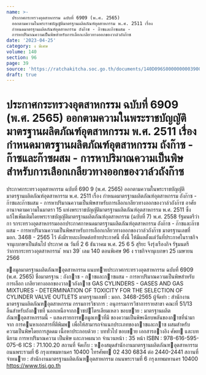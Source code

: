```yaml
---
name: >-
  ประกาศกระทรวงอุตสาหกรรม ฉบับที่ 6909 (พ.ศ. 2565)
  ออกตามความในพระราชบัญญัติมาตรฐานผลิตภัณฑ์อุตสาหกรรม พ.ศ. 2511 เรื่อง
  กำหนดมาตรฐานผลิตภัณฑ์อุตสาหกรรม ถังก๊าซ - ก๊าซและก๊าซผสม -
  การหาปริมาณความเป็นพิษสำหรับการเลือกเกลียวทางออกของวาล์วถังก๊าซ
date: '2023-04-25'
category: ง พิเศษ
volume: 140
section: 96
page: 39
source: 'https://ratchakitcha.soc.go.th/documents/140D096S0000000003900.pdf'
draft: true
---
```


# ประกาศกระทรวงอุตสาหกรรม ฉบับที่ 6909 (พ.ศ. 2565) ออกตามความในพระราชบัญญัติมาตรฐานผลิตภัณฑ์อุตสาหกรรม พ.ศ. 2511 เรื่อง กำหนดมาตรฐานผลิตภัณฑ์อุตสาหกรรม ถังก๊าซ - ก๊าซและก๊าซผสม - การหาปริมาณความเป็นพิษสำหรับการเลือกเกลียวทางออกของวาล์วถังก๊าซ

ประกาศกระทรวงอุตสาหกรรม ฉบับที่ 690 9 (พ.ศ. 2565) ออกตามความในพระราชบัญญัติมาตรฐานผลิตภัณฑ์อุตสาหกรรม พ.ศ. 2511 เรื่อง กำหนดมาตรฐานผลิตภัณฑ์อุตสาหกรรม ถังก๊าซ - ก๊าซและก๊าซผสม - การหาปริมาณความเป็นพิษสาหรับการเลือกเกลียวทางออกของวาล์วถังก๊าซ อาศัยอานาจตามความในมาตรา 15 แห่งพระราชบัญญัติมาตรฐานผลิตภัณฑ์อุตสาหกรรม พ.ศ. 2511 ซึ่งแก้ไขเพิ่มเติมโดยพระราชบัญญัติมาตรฐานผลิตภัณฑ์อุตสาหกรรม (ฉบับที่ 7) พ.ศ. 2558 รัฐมนตรีว่ากา รกระทรวงอุตสาหกรรมออกประกาศกาหนดมาตรฐานผลิตภัณฑ์อุตสาหกรรม ถังก๊าซ - ก๊าซและก๊าซผสม - การหาปริมาณความเป็นพิษสาหรับการเลือกเกลียวทางออกของวาล์วถังก๊าซ มาตรฐานเลขที่ มอก. 3468 - 2565 ไว้ ดังมีรายละเอียดต่อท้ายประกาศนี้ ทั้งนี้ ให้มีผลตั้งแต่วันที่ประกาศในราชกิจจานุเบกษาเป็นต้นไป ประกาศ ณ วันที่ 2 6 ธันวาคม พ.ศ. 25 6 5 สุริยะ จึงรุ่งเรืองกิจ รัฐมนตรีว่าการกระทรวงอุตสาหกรรม ้ หนา 39 ่ เลม 140 ตอนพิเศษ 96 ง ราชกิจจานุเบกษา 25 เมษายน 2566

ขอมูลมาตรฐานผลิตภัณฑอุตสาหกรรม แนบทายประกาศกระทรวงอุตสาหกรรม ฉบับที่ 6909 (พ.ศ. 2565) ชื่อมาตรฐาน : ถังกาซ - กาซและกาซผสม - การหาปริมาณความเป็นพิษสําหรับการเลือก เกลียวทางออกของวาลวถังกาซ GAS CYLINDERS - GASES AND GAS MIXTURES - DETERMINATION OF TOXICITY FOR THE SELECTION OF CYLINDER VALVE OUTLETS มาตรฐานเลขที่ : มอก. 3468-2565 ผู้จัดทํา : สํานักงานมาตรฐานผลิตภัณฑอุตสาหกรรม กรรมการวิชาการ : อนุกรรมการวิชาการรายสาขา คณะที่ 51/13 ลิ้นสําหรับถังกาซที่ นอกเหนือจากกาซปโตรเลียมเหลว ขอบขาย : มาตรฐานผลิตภัณฑอุตสาหกรรมนี้ - แสดงรายการขอมูลเทาที่มี ของความเป็นพิษเฉียบพลันของกาซที่นํามาจาก การคนหาเอกสารที่ตีพิมพ เพื่อให้สามารถจําแนกประเภทของกาซและกาซ ผสมสําหรับความเป็นพิษโดยการสูดดม เนื้อหาประกอบด้วย : บททั่วไป ขอบขาย เอกสารอางอิง ศัพท และบทนิยาม การหาปริมาณความ เป็นพิษ และภาคผนวก จํานวนหน้า : 35 หน้า ISBN : 978-616-595-075-6 ICS : 71.100.20 สถานที่ จัดเก็บ : หองสมุดสํานักงานมาตรฐานผลิตภัณฑอุตสาหกรรม ถนนพระรามที่ 6 กรุงเทพมหานคร 10400 โทรศัพท 02 430 6834 ต่อ 2440-2441 สถานที่จําหนาย : สํานักงานมาตรฐานผลิตภัณฑอุตสาหกรรม ถนนพระรามที่ 6 กรุงเทพมหานคร 10400 https://www.tisi.go.th
